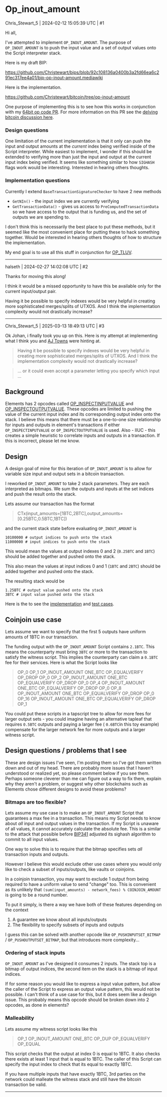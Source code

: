 # Op_inout_amount

Chris_Stewart_5 | 2024-02-12 15:05:39 UTC | #1

Hi all,

I've attempted to implement `OP_INOUT_AMOUNT`. The purpose of `OP_INOUT_AMOUNT` is to push the input value and a set of output values onto the Script interpreter stack.

Here is my draft BIP:

https://github.com/Christewart/bips/blob/92c108136a0400b3a2fd66ea6c291ec317ee4a01/bip-op-inout-amount.mediawiki

Here is the implementation. 

https://github.com/Christewart/bitcoin/tree/op-inout-amount

One purpose of implementing this is to see how this works in conjunction with my [64bit op code PR](https://github.com/bitcoin/bitcoin/pull/29221). For more information on this PR see the [delving bitcoin discussion here](https://delvingbitcoin.org/t/64-bit-arithmetic-soft-fork/397/25).

### Design questions

One limitation of the current implementation is that it only can push the input and output amounts at the _current_ index being verified inside of the Script interpreter. While easiest to implement, I wonder if this should be extended to verifying more than just the input and output at the current input index being verified. It seems like something similar to how `SIGHASH` flags work would be interesting. Interested in hearing others thoughts.

### Implementation questions

Currently I extend `BaseTransactionSignatureChecker` to have 2 new methods

- `GetNIn()` - the input index we are currently verifying
- `GetTransactionData()` - gives us access to `PreComputedTransactionData` so we have access to the output that is funding us, and the set of outputs we are spending to.

I don't think this is necessarily the best place to put these methods, but it seemed like the most convenient place for putting these to hack something together. Would be interested in hearing others thoughts of how to structure the implementation.

My end goal is to use all this stuff in conjunction for [OP_TLUV](https://lists.linuxfoundation.org/pipermail/bitcoin-dev/2021-September/019419.html).

-------------------------

halseth | 2024-02-27 14:02:08 UTC | #2

Thanks for moving this along! 

I think it would be a missed opportunity to have this be available only for the current input/output pair. 

Having it be possible to specify indexes would be very helpful in creating more sophisticated merges/splits of UTXOS. And I think the implementation complexity would not drastically increase?

-------------------------

Chris_Stewart_5 | 2025-03-13 18:49:13 UTC | #3

Ok Johan, i finally took you up on this. Here is my attempt at implementing what I think you and [AJ Towns](https://gnusha.org/pi/bitcoindev/20210909065330.GB22496@erisian.com.au/) were hinting at.

>Having it be possible to specify indexes would be very helpful in creating more sophisticated merges/splits of UTXOS. And I think the implementation complexity would not drastically increase?

>... or it could even accept a parameter letting you specify which input ...

## Background

Elements has 2 opcodes called [OP_INSPECTINPUTVALUE](https://github.com/ElementsProject/elements/blob/df4e99dca3b9f4a49592b98fed3af8aeed6035ae/src/script/interpreter.cpp#L1875) and [OP_INSPECTOUTPUTVALUE](https://github.com/ElementsProject/elements/blob/df4e99dca3b9f4a49592b98fed3af8aeed6035ae/src/script/interpreter.cpp#L1958). These opcodes are limited to pushing the value of the current input index and its corresponding output index onto the stack. I believe this means that there must be a one-to-one size relationship for inputs and outputs in element's transactions if either `OP_INSPECTINPUTVALUE` or `OP_INSPECTOUTPUTVALUE` is used. Also - IIUC - this creates a simple heuristic to correlate inputs and outputs in a transaction. If this is incorrect, please let me know. 

## Design

A design goal of mine for this iteration of `OP_INOUT_AMOUNT` is to allow for variable size input and output sets in a bitcoin transaction.

I reworked `OP_INOUT_AMOUNT` to take 2 stack parameters. They are each interpreted as bitmaps. We sum the outputs and inputs at the set indices and push the result onto the stack.

Lets assume our transaction has the format

>CTx(input_amounts=[1BTC,2BTC],output_amounts=[0.25BTC,0.5BTC,1BTC])

and the current stack state before evaluating `OP_INOUT_AMOUNT` is

```
10100000 # output indices to push onto the stack
11000000 # input indices to push onto the stack
```

This would mean the values at output indexes 0 and 2 (`0.25BTC` and `1BTC`) should be added together and pushed onto the stack.

This also mean the values at input indices 0 and 1 (`1BTC` and `2BTC`) should be added together and pushed onto the stack.

The resulting stack would be

```
1.25BTC # output value pushed onto the stack
3BTC # input value pushed onto the stack
```

Here is the to see the [implementation](https://github.com/Christewart/bitcoin/blob/df5ef7baf2493c59062991d872425cfdf39d181f/src/script/interpreter.cpp#L1283) and [test cases](https://github.com/Christewart/bitcoin/blob/df5ef7baf2493c59062991d872425cfdf39d181f/test/functional/feature_inout_amount.py#L7).

## Coinjoin use case

Lets assume we want to specify that the first 5 outputs have uniform amounts of 1BTC in our transaction.

The funding output with the `OP_INOUT_AMOUNT` Script contains `2.1BTC`. This means the counterparty must bring `3BTC` or more to the transaction to satisfy the witness script. This implies the counterparty can claim a `0.1BTC` fee for their services.  Here is what the Script looks like

>OP_0 OP_1 OP_INOUT_AMOUNT ONE_BTC OP_EQUALVERIFY OP_DROP 
>OP_0 OP_2 OP_INOUT_AMOUNT ONE_BTC OP_EQUALVERIFY OP_DROP 
>OP_0 OP_4 OP_INOUT_AMOUNT ONE_BTC OP_EQUALVERIFY OP_DROP 
>OP_0 OP_8 OP_INOUT_AMOUNT ONE_BTC OP_EQUALVERIFY OP_DROP 
>OP_0 OP_16 OP_INOUT_AMOUNT ONE_BTC OP_EQUALVERIFY OP_DROP 
>OP_1

You could put these scripts in a tapscript tree to allow for more fees for larger output sets - you could imagine having an alternative tapleaf that requires `0.5BTC` outputs and paying a larger fee ( `0.6BTC`in this toy example) compensate for the larger network fee for more outputs and a larger witness script.

## Design questions / problems that I see

These are design issues I've seen, I'm posting them so I've got them written down and out of my head. There are probably more issues that I haven't understood or realized yet, so please comment below if you see them. Perhaps someone cleverer than me can figure out a way to fix them, explain why they aren't a problem, or suggest why other blockchains such as Elements chose different designs to avoid these problems?

### Bitmaps are too flexible?

Lets assume my use case is to make an `OP_INOUT_AMOUNT` Script that guarantees a max fee in a transaction. This means my Script needs to know about _all_ input and output values in the transaction. If my Script is unaware of all values, it cannot accurately calculate the absolute fee. This is a similar to the attack that possible before [BIP341](https://github.com/bitcoin/bips/blob/050d422b2ac24d8221edab0ff0053e0f585409f7/bip-0341.mediawiki#cite_note-18) adjusted its sighash algorithm to commit to all input values.

One way to solve this is to require that the bitmap specifies sets _all_ transaction inputs and outputs.

However I believe this would exclude other use cases where you would only like to check a subset of inputs/outputs, like vaults or coinjoins.

In a coinjoin transaction, you may want to exclude 1 output from being required to have a uniform value to send "change" too. This is convenient as its unlikely that  `(sum(input_amounts) - network_fees) % COINJOIN_AMOUNT` is going to be a round number.

To put it simply, is there a way we have both of these features depending on the context

1. A guarantee we know about all inputs/outputs
2. The flexibility to specify subsets of inputs and outputs

I guess this can be solved with another opcode like `OP_PUSHINPUTSET_BITMAP` / `OP_PUSHOUTPUTSET_BITMAP`, but that introduces more complexity...

### Ordering of stack inputs

`OP_INOUT_AMOUNT` as I've designed it consumes 2 inputs. The stack top is a bitmap of output indices, the second item on the stack is a bitmap of input indices.

If for some reason you would like to express a input value pattern, but allow the caller of the Script to express an output value pattern, this would not be possible. I can't think of a use case for this, but it does seem like a design issue. This probably means this opcode should be broken down into 2 opcodes, as done in elements?

### Malleability

Lets assume my witness script looks like this

>OP_1 OP_INOUT_AMOUNT ONE_BTC OP_DUP OP_EQUALVERIFY OP_EQUAL

This script checks that the output at index 0 is equal to 1BTC. It also checks there exists at least 1 input that is equal to 1BTC. The caller of this Script can specify the input index to check that its equal to exactly 1BTC.

If you have multiple inputs that have exactly 1BTC, 3rd parties on the network could malleate the witness stack and still have the bitcoin transaction be valid.

-------------------------

